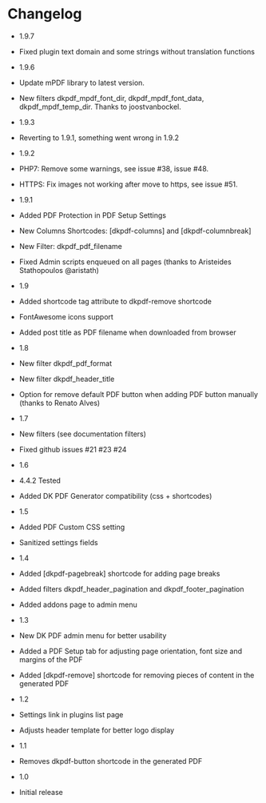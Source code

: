 # Changelog

* 1.9.7
 * Fixed plugin text domain and some strings without translation functions

* 1.9.6
 * Update mPDF library to latest version.
 * New filters dkpdf_mpdf_font_dir, dkpdf_mpdf_font_data, dkpdf_mpdf_temp_dir. Thanks to joostvanbockel.

* 1.9.3
 * Reverting to 1.9.1, something went wrong in 1.9.2

* 1.9.2
 * PHP7: Remove some warnings, see issue #38, issue #48.
 * HTTPS: Fix images not working after move to https, see issue #51.

* 1.9.1
 * Added PDF Protection in PDF Setup Settings
 * New Columns Shortcodes: [dkpdf-columns] and [dkpdf-columnbreak]
 * New Filter: dkpdf_pdf_filename
 * Fixed Admin scripts enqueued on all pages (thanks to Aristeides Stathopoulos @aristath)

* 1.9
 * Added shortcode tag attribute to dkpdf-remove shortcode
 * FontAwesome icons support
 * Added post title as PDF filename when downloaded from browser

* 1.8
 * New filter dkpdf_pdf_format
 * New filter dkpdf_header_title
 * Option for remove default PDF button when adding PDF button manually (thanks to Renato Alves)

* 1.7
 * New filters (see documentation filters)
 * Fixed github issues #21 #23 #24

* 1.6
 * 4.4.2 Tested
 * Added DK PDF Generator compatibility (css + shortcodes)

* 1.5
 * Added PDF Custom CSS setting
 * Sanitized settings fields

* 1.4
 * Added [dkpdf-pagebreak] shortcode for adding page breaks
 * Added filters dkpdf_header_pagination and dkpdf_footer_pagination
 * Added addons page to admin menu

* 1.3
 * New DK PDF admin menu for better usability
 * Added a PDF Setup tab for adjusting page orientation, font size and margins of the PDF
 * Added [dkpdf-remove] shortcode for removing pieces of content in the generated PDF

* 1.2
 * Settings link in plugins list page
 * Adjusts header template for better logo display

* 1.1
 * Removes dkpdf-button shortcode in the generated PDF

* 1.0
 * Initial release